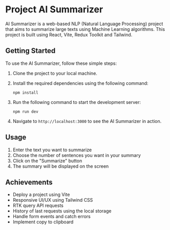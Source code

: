 # Project AI Summarizer

AI Summarizer is a web-based NLP (Natural Language Processing) project that aims to summarize large texts using Machine Learning algorithms. This project is built using React, Vite, Redux Toolkit and Tailwind.

## Getting Started

To use the AI Summarizer, follow these simple steps:

1. Clone the project to your local machine.
2. Install the required dependencies using the following command:

   ```
   npm install
   ```

3. Run the following command to start the development server:

   ```
   npm run dev
   ```

4. Navigate to `http://localhost:3000` to see the AI Summarizer in action.

## Usage

1. Enter the text you want to summarize
2. Choose the number of sentences you want in your summary
3. Click on the "Summarize" button
4. The summary will be displayed on the screen

## Achievements

- Deploy a project using Vite
- Responsive UI/UX using Tailwind CSS
- RTK query API requests
- History of last requests using the local storage
- Handle form events and catch errors
- Implement copy to clipboard
